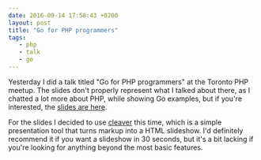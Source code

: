 ```yaml
---
date: 2016-09-14 17:58:43 +0200
layout: post
title: "Go for PHP programmers"
tags:
   - php
   - talk
   - go
---
```


Yesterday I did a talk titled "Go for PHP programmers" at the Toronto PHP
meetup. The slides don't properly represent what I talked about there,
as I chatted a lot more about PHP, while showing Go examples, but if
you're interested, the [slides are here][1].

For the slides I decided to use [cleaver][2] this time, which is a simple
presentation tool that turns markup into a HTML slideshow. I'd definitely
recommend it if you want a slideshow in 30 seconds, but it's a bit lacking
if you're looking for anything beyond the most basic features.

[1]: /talks/go-for-php-programmers/
[2]: https://github.com/jdan/cleaver
